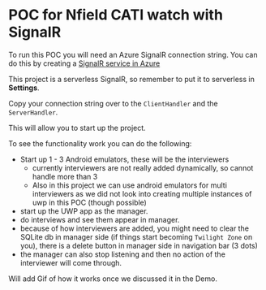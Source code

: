 # POC for Nfield CATI watch with SignalR

To run this POC you will need an Azure SignalR connection string. You can do this by creating a [SignalR service in Azure](https://github.com/laurent-greyling/Xam.AzureSignalR)

This project is a serverless SignalR, so remember to put it to serverless in __Settings__.

Copy your connection string over to the `ClientHandler` and the `ServerHandler`.

This will allow you to start up the project.

To see the functionality work you can do the following:

- Start up 1 - 3 Android emulators, these will be the interviewers
	- currently interviewers are not really added dynamically, so cannot handle more than 3
	- Also in this project we can use android emulators for multi interviewers as we did not look into creating multiple instances of uwp in this POC (though possible)
- start up the UWP app as the manager.
- do interviews and see them appear in manager.
- because of how interviewers are added, you might need to clear the SQLite db in manager side (if things start becoming `Twilight Zone` on you), there is a delete button in manager side in navigation bar (3 dots)
- the manager can also stop listening and then no action of the interviewer will come through.

Will add Gif of how it works once we discussed it in the Demo.

